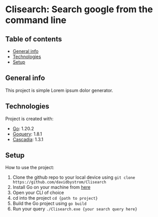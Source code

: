 # Clisearch: Search google from the command line
## Table of contents
* [General info](#general-info)
* [Technologies](#technologies)
* [Setup](#setup)

## General info
This project is simple Lorem ipsum dolor generator.
	
## Technologies
Project is created with:
* [Go](https://go.dev/dl/): 1.20.2
* [Goquery](github.com/PuerkitoBio/goquery): 1.8.1
* [Cascadia](github.com/andybalholm/cascadia): 1.3.1
	
## Setup
How to use the project:
1. Clone the github repo to your local device using ```git clone https://github.com/davidbystrom/Clisearch```
2. Install Go on your machine from [here](https://go.dev/dl/)
3. Open your CLI of choice
4. cd into the project ```cd {path to project}```
5. Build the Go project using ```go build```
6. Run your query ```./Clisearch.exe {your search query here}```
